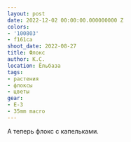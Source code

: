 ```yaml
---
layout: post
date: 2022-12-02 00:00:00.000000000 Z
colors:
- '100803'
- f161ca
shoot_date: 2022-08-27
title: Флокс
author: К.С.
location: Ёльбаза
tags:
- растения
- флоксы
- цветы
gear:
- E-3
- 35mm macro
---
```

А теперь флокс с капельками.

